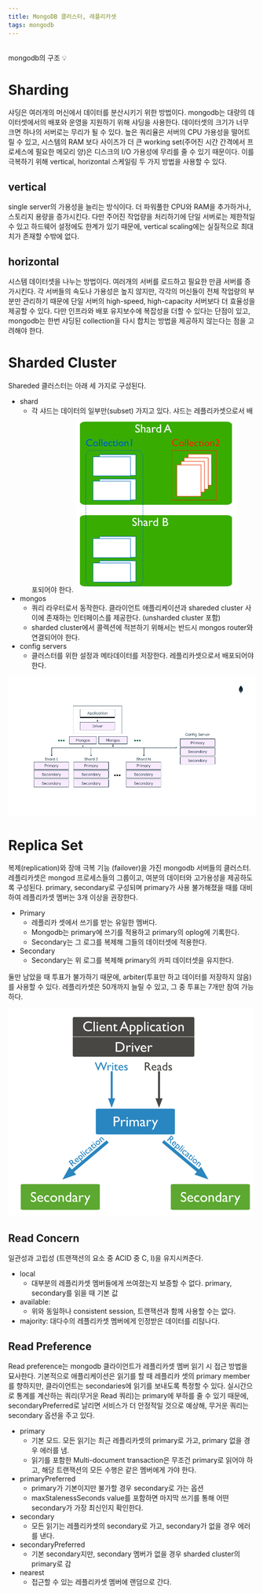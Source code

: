 ```yaml
---
title: MongoDB 클러스터, 레플리카셋
tags: mongodb
---
```


<br/>
mongodb의 구조 💡 <br/>
<!--more-->

# Sharding
샤딩은 여러개의 머신에서 데이터를 분산시키기 위한 방법이다. mongodb는 대량의 데이터셋에서의 배포와 운영을 지원하기 위해 샤딩을 사용한다.
데이터셋의 크기가 너무 크면 하나의 서버로는 무리가 될 수 있다. 높은 쿼리율은 서버의 CPU 가용성을 떨어트릴 수 있고, 시스템의 RAM 보다 사이즈가 더 큰 working set(주어진 시간 간격에서 프로세스에 필요한 메모리 양)은 디스크의 I/O 가용성에 무리를 줄 수 있기 때문이다.
이를 극복하기 위해 vertical, horizontal 스케일링 두 가지 방법을 사용할 수 있다.

## vertical
single server의 가용성을 늘리는 방식이다. 더 파워풀한 CPU와 RAM을 추가하거나, 스토리지 용량을 증가시킨다.
다만 주어진 작업량을 처리하기에 단일 서버로는 제한적일 수 있고 하드웨어 설정에도 한계가 있기 때문에, vertical scaling에는 실질적으로 최대치가 존재할 수밖에 없다.

## horizontal
시스템 데이터셋을 나누는 방법이다. 여러개의 서버를 로드하고 필요한 만큼 서버를 증가시킨다. 각 서버들의 속도나 가용성은 높지 않지만, 각각의 머신들이 전체 작업량의 부분만 관리하기 때문에 단일 서버의 high-speed, high-capacity 서버보다 더 효율성을 제공할 수 있다.
다만 인프라와 배포 유지보수에 복잡성을 더할 수 있다는 단점이 있고, mongodb는 한번 샤딩된 collection을 다시 합치는 방법을 제공하지 않는다는 점을 고려해야 한다.

# Sharded Cluster
Shareded 클러스터는 아래 세 가지로 구성된다.

- shard
  - 각 샤드는 데이터의 일부만(subset) 가지고 있다. 샤드는 레플리카셋으로서 배포되어야 한다.
![img_1.png](/assets/images/shard.png)
- mongos
  - 쿼리 라우터로서 동작한다. 클라이언트 애플리케이션과 shareded cluster 사이에 존재하는 인터페이스를 제공한다. (unsharded cluster 포함)
  - sharded cluster에서 콜렉션에 적븐하기 위해서는 반드시 mongos router와 연결되어야 한다.
- config servers
  - 클러스터를 위한 설정과 메타데이터를 저장한다. 레플리카셋으로서 배포되어야 한다.

![img.png](/assets/images/shared_cluster.png)

# Replica Set
복제(replication)와 장애 극복 기능 (failover)을 가진 mongodb 서버들의 클러스터.
레플리카셋은 mongod 프로세스들의 그룹이고, 여분의 데이터와 고가용성을 제공하도록 구성된다. primary, secondary로 구성되며 primary가 사용 불가해졌을 때를 대비하여 레플리카셋 멤버는 3개 이상을 권장한다.

- Primary
  - 레플리카 셋에서 쓰기를 받는 유일한 멤버다.
  - Mongodb는 primary에 쓰기를 적용하고 primary의 oplog에 기록한다.
  - Secondary는 그 로그를 복제해 그들의 데이터셋에 적용한다.
- Secondary
  - Secondary는 위 로그를 복제해 primary의 카피 데이터셋을 유지한다.

둘만 남았을 때 투표가 불가하기 때문에, arbiter(투표만 하고 데이터를 저장하지 않음)를 사용할 수 있다. 레플리카셋은 50개까지 늘릴 수 있고, 그 중 투표는 7개만 참여 가능하다.

![img_1.png](/assets/images/img_1.png)

## Read Concern
일관성과 고립성 (트랜잭션의 요소 중 ACID 중 C, I)을 유지시켜준다.
- local
  - 대부분의 레플리카셋 멤버들에게 쓰여졌는지 보증할 수 없다. primary, secondary를 읽을 때 기본 값
- available:
  - 위와 동일하나 consistent session, 트랜잭션과 함께 사용할 수는 없다.
- majority: 대다수의 레플리카셋 멤버에게 인정받은 데이터를 리턶나다.

## Read Preference
Read preference는 mongodb 클라이언트가 레플리카셋 멤버 읽기 시 접근 방법을 묘사한다.
기본적으로 애플리케이션은 읽기를 할 때 레플리카 셋의 primary member를 향하지만, 클라이언트는 secondaries에 읽기를 보내도록 특정할 수 있다.
실시간으로 통계를 계산하는 쿼리(무거운 Read 쿼리)는 primary에 부하를 줄 수 있기 때문에, secondaryPreferred로 날리면 서비스가 더 안정적일 것으로 예상해, 무거운 쿼리는 secondary 옵션을 주고 있다.

- primary
  - 기본 모드. 모든 읽기는 최근 레플리카셋의 primary로 가고, primary 없을 경우 에러를 냄.
  - 읽기를 포함한 Multi-document transaction은 무조건 primary로 읽어야 하고, 해당 트랜잭션의 모든 수행은 같은 멤버에게 가야 한다.
- primaryPreferred
  - primary가 기본이지만 불가할 경우 secondary로 가는 옵션
  - maxStalenessSeconds value를 포함하면 마지막 쓰기를 통해 어떤 secondary가 가장 최신인지 확인한다.
- secondary
  - 모든 읽기는 레플리카셋의 secondary로 가고, secondary가 없을 경우 에러를 낸다.
- secondaryPreferred
  - 기본 secondary지만, secondary 멤버가 없을 경우 sharded cluster의 primary로 감
- nearest
  - 접근할 수 있는 레플리카셋 멤버에 랜덤으로 간다.
